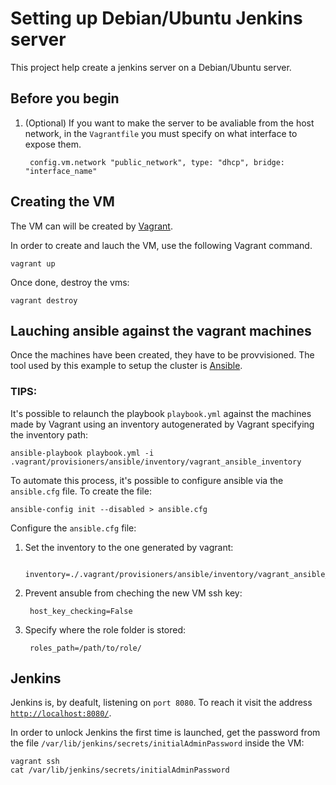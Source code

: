 # Setting up Debian/Ubuntu Jenkins server
This project help create a jenkins server on a Debian/Ubuntu server.

## Before you begin
1. (Optional) If you want to make the server to be avaliable from the host network, in the `Vagrantfile` you must specify on what interface to expose them.

        config.vm.network "public_network", type: "dhcp", bridge: "interface_name"

## Creating the VM
The VM can will be created by [Vagrant](https://www.vagrantup.com/).

In order to create and lauch the VM, use the following Vagrant command.

    vagrant up

Once done, destroy the vms:

    vagrant destroy

## Lauching ansible against the vagrant machines
Once the machines have been created, they have to be provvisioned.
The tool used by this example to setup the cluster is [Ansible](https://www.redhat.com/en/technologies/management/ansible).

### TIPS:
It's possible to relaunch the playbook `playbook.yml` against the machines made by Vagrant using an inventory autogenerated by Vagrant specifying the inventory path:

    ansible-playbook playbook.yml -i .vagrant/provisioners/ansible/inventory/vagrant_ansible_inventory

To automate this process, it's possible to configure ansible via the `ansible.cfg` file.
To create the file: 

    ansible-config init --disabled > ansible.cfg

Configure the `ansible.cfg` file:

1. Set the inventory to the one generated by vagrant:

        inventory=./.vagrant/provisioners/ansible/inventory/vagrant_ansible_inventory

2. Prevent ansuble from cheching the new VM ssh key:

        host_key_checking=False

3. Specify where the role folder is stored:
        
        roles_path=/path/to/role/

## Jenkins
Jenkins is, by deafult, listening on `port 8080`. 
To reach it visit the address [`http://localhost:8080/`](http://localhost:8080/).

In order to unlock Jenkins the first time is launched, get the password from the file `/var/lib/jenkins/secrets/initialAdminPassword` inside the VM:

    vagrant ssh
    cat /var/lib/jenkins/secrets/initialAdminPassword
